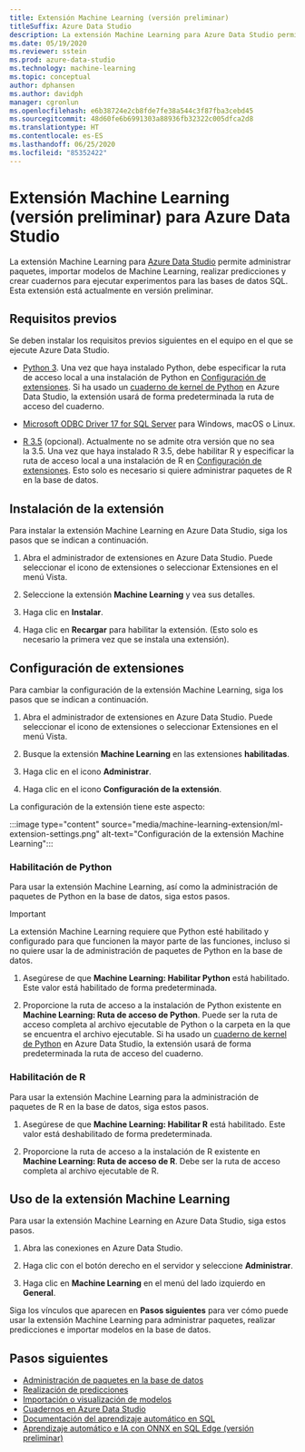 ```yaml
---
title: Extensión Machine Learning (versión preliminar)
titleSuffix: Azure Data Studio
description: La extensión Machine Learning para Azure Data Studio permite administrar paquetes, importar modelos de Machine Learning, realizar predicciones y crear cuadernos para ejecutar experimentos para las bases de datos SQL.
ms.date: 05/19/2020
ms.reviewer: sstein
ms.prod: azure-data-studio
ms.technology: machine-learning
ms.topic: conceptual
author: dphansen
ms.author: davidph
manager: cgronlun
ms.openlocfilehash: e6b38724e2cb8fde7fe38a544c3f87fba3cebd45
ms.sourcegitcommit: 48d60fe6b6991303a88936fb32322c005dfca2d8
ms.translationtype: HT
ms.contentlocale: es-ES
ms.lasthandoff: 06/25/2020
ms.locfileid: "85352422"
---
```

# <a name="machine-learning-extension-preview-for-azure-data-studio"></a>Extensión Machine Learning (versión preliminar) para Azure Data Studio

La extensión Machine Learning para [Azure Data Studio](what-is.md) permite administrar paquetes, importar modelos de Machine Learning, realizar predicciones y crear cuadernos para ejecutar experimentos para las bases de datos SQL. Esta extensión está actualmente en versión preliminar.

## <a name="prerequisites"></a>Requisitos previos

Se deben instalar los requisitos previos siguientes en el equipo en el que se ejecute Azure Data Studio.

- [Python 3](https://www.python.org/downloads/). Una vez que haya instalado Python, debe especificar la ruta de acceso local a una instalación de Python en [Configuración de extensiones](#settings). Si ha usado un [cuaderno de kernel de Python](notebooks-tutorial-python-kernel.md) en Azure Data Studio, la extensión usará de forma predeterminada la ruta de acceso del cuaderno.

- [Microsoft ODBC Driver 17 for SQL Server](../connect/odbc/download-odbc-driver-for-sql-server.md) para Windows, macOS o Linux.

- [R 3.5](https://www.r-project.org/) (opcional). Actualmente no se admite otra versión que no sea la 3.5. Una vez que haya instalado R 3.5, debe habilitar R y especificar la ruta de acceso local a una instalación de R en [Configuración de extensiones](#settings). Esto solo es necesario si quiere administrar paquetes de R en la base de datos.

## <a name="install-the-extension"></a>Instalación de la extensión

Para instalar la extensión Machine Learning en Azure Data Studio, siga los pasos que se indican a continuación.

1. Abra el administrador de extensiones en Azure Data Studio. Puede seleccionar el icono de extensiones o seleccionar Extensiones en el menú Vista.

1. Seleccione la extensión **Machine Learning** y vea sus detalles.

1. Haga clic en **Instalar**.

1. Haga clic en **Recargar** para habilitar la extensión. (Esto solo es necesario la primera vez que se instala una extensión).

<a name="settings"></a>

## <a name="extension-settings"></a>Configuración de extensiones

Para cambiar la configuración de la extensión Machine Learning, siga los pasos que se indican a continuación.

1. Abra el administrador de extensiones en Azure Data Studio. Puede seleccionar el icono de extensiones o seleccionar Extensiones en el menú Vista.

1. Busque la extensión **Machine Learning** en las extensiones **habilitadas**.

1. Haga clic en el icono **Administrar**.

1. Haga clic en el icono **Configuración de la extensión**.

La configuración de la extensión tiene este aspecto:

:::image type="content" source="media/machine-learning-extension/ml-extension-settings.png" alt-text="Configuración de la extensión Machine Learning":::

### <a name="enable-python"></a>Habilitación de Python

Para usar la extensión Machine Learning, así como la administración de paquetes de Python en la base de datos, siga estos pasos.

> [!IMPORTANT]
> La extensión Machine Learning requiere que Python esté habilitado y configurado para que funcionen la mayor parte de las funciones, incluso si no quiere usar la de administración de paquetes de Python en la base de datos.

1. Asegúrese de que **Machine Learning: Habilitar Python** está habilitado. Este valor está habilitado de forma predeterminada.

1. Proporcione la ruta de acceso a la instalación de Python existente en **Machine Learning: Ruta de acceso de Python**. Puede ser la ruta de acceso completa al archivo ejecutable de Python o la carpeta en la que se encuentra el archivo ejecutable. Si ha usado un [cuaderno de kernel de Python](notebooks-tutorial-python-kernel.md) en Azure Data Studio, la extensión usará de forma predeterminada la ruta de acceso del cuaderno.

### <a name="enable-r"></a>Habilitación de R

Para usar la extensión Machine Learning para la administración de paquetes de R en la base de datos, siga estos pasos.

1. Asegúrese de que **Machine Learning: Habilitar R** está habilitado. Este valor está deshabilitado de forma predeterminada.

1. Proporcione la ruta de acceso a la instalación de R existente en **Machine Learning: Ruta de acceso de R**. Debe ser la ruta de acceso completa al archivo ejecutable de R. 

## <a name="use-the-machine-learning-extension"></a>Uso de la extensión Machine Learning

Para usar la extensión Machine Learning en Azure Data Studio, siga estos pasos.

1. Abra las conexiones en Azure Data Studio.

1. Haga clic con el botón derecho en el servidor y seleccione **Administrar**.

1. Haga clic en **Machine Learning** en el menú del lado izquierdo en **General**.

Siga los vínculos que aparecen en **Pasos siguientes** para ver cómo puede usar la extensión Machine Learning para administrar paquetes, realizar predicciones e importar modelos en la base de datos.

## <a name="next-steps"></a>Pasos siguientes

- [Administración de paquetes en la base de datos](machine-learning-extension-manage-packages.md)
- [Realización de predicciones](machine-learning-extension-predictions.md)
- [Importación o visualización de modelos](machine-learning-extension-import-view-models.md)
- [Cuadernos en Azure Data Studio](notebooks-guidance.md)
- [Documentación del aprendizaje automático en SQL](../machine-learning/index.yml)
- [Aprendizaje automático e IA con ONNX en SQL Edge (versión preliminar)](/azure/azure-sql-edge/onnx-overview)
